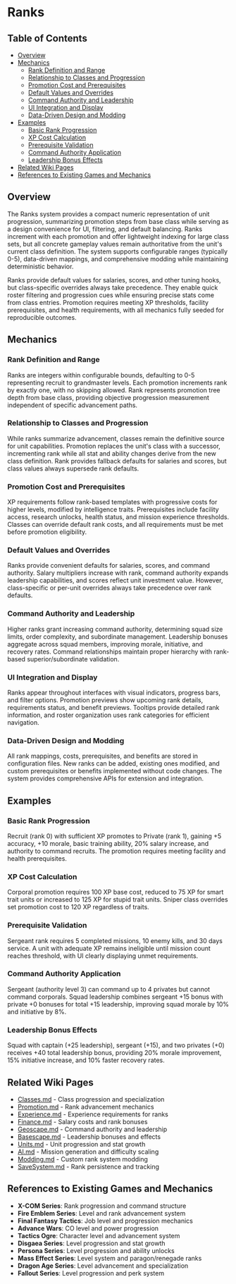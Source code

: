 # Ranks

## Table of Contents
- [Overview](#overview)
- [Mechanics](#mechanics)
  - [Rank Definition and Range](#rank-definition-and-range)
  - [Relationship to Classes and Progression](#relationship-to-classes-and-progression)
  - [Promotion Cost and Prerequisites](#promotion-cost-and-prerequisites)
  - [Default Values and Overrides](#default-values-and-overrides)
  - [Command Authority and Leadership](#command-authority-and-leadership)
  - [UI Integration and Display](#ui-integration-and-display)
  - [Data-Driven Design and Modding](#data-driven-design-and-modding)
- [Examples](#examples)
  - [Basic Rank Progression](#basic-rank-progression)
  - [XP Cost Calculation](#xp-cost-calculation)
  - [Prerequisite Validation](#prerequisite-validation)
  - [Command Authority Application](#command-authority-application)
  - [Leadership Bonus Effects](#leadership-bonus-effects)
- [Related Wiki Pages](#related-wiki-pages)
- [References to Existing Games and Mechanics](#references-to-existing-games-and-mechanics)

## Overview
The Ranks system provides a compact numeric representation of unit progression, summarizing promotion steps from base class while serving as a design convenience for UI, filtering, and default balancing. Ranks increment with each promotion and offer lightweight indexing for large class sets, but all concrete gameplay values remain authoritative from the unit's current class definition. The system supports configurable ranges (typically 0-5), data-driven mappings, and comprehensive modding while maintaining deterministic behavior.

Ranks provide default values for salaries, scores, and other tuning hooks, but class-specific overrides always take precedence. They enable quick roster filtering and progression cues while ensuring precise stats come from class entries. Promotion requires meeting XP thresholds, facility prerequisites, and health requirements, with all mechanics fully seeded for reproducible outcomes.

## Mechanics
### Rank Definition and Range
Ranks are integers within configurable bounds, defaulting to 0-5 representing recruit to grandmaster levels. Each promotion increments rank by exactly one, with no skipping allowed. Rank represents promotion tree depth from base class, providing objective progression measurement independent of specific advancement paths.

### Relationship to Classes and Progression
While ranks summarize advancement, classes remain the definitive source for unit capabilities. Promotion replaces the unit's class with a successor, incrementing rank while all stat and ability changes derive from the new class definition. Rank provides fallback defaults for salaries and scores, but class values always supersede rank defaults.

### Promotion Cost and Prerequisites
XP requirements follow rank-based templates with progressive costs for higher levels, modified by intelligence traits. Prerequisites include facility access, research unlocks, health status, and mission experience thresholds. Classes can override default rank costs, and all requirements must be met before promotion eligibility.

### Default Values and Overrides
Ranks provide convenient defaults for salaries, scores, and command authority. Salary multipliers increase with rank, command authority expands leadership capabilities, and scores reflect unit investment value. However, class-specific or per-unit overrides always take precedence over rank defaults.

### Command Authority and Leadership
Higher ranks grant increasing command authority, determining squad size limits, order complexity, and subordinate management. Leadership bonuses aggregate across squad members, improving morale, initiative, and recovery rates. Command relationships maintain proper hierarchy with rank-based superior/subordinate validation.

### UI Integration and Display
Ranks appear throughout interfaces with visual indicators, progress bars, and filter options. Promotion previews show upcoming rank details, requirements status, and benefit previews. Tooltips provide detailed rank information, and roster organization uses rank categories for efficient navigation.

### Data-Driven Design and Modding
All rank mappings, costs, prerequisites, and benefits are stored in configuration files. New ranks can be added, existing ones modified, and custom prerequisites or benefits implemented without code changes. The system provides comprehensive APIs for extension and integration.

## Examples
### Basic Rank Progression
Recruit (rank 0) with sufficient XP promotes to Private (rank 1), gaining +5 accuracy, +10 morale, basic training ability, 20% salary increase, and authority to command recruits. The promotion requires meeting facility and health prerequisites.

### XP Cost Calculation
Corporal promotion requires 100 XP base cost, reduced to 75 XP for smart trait units or increased to 125 XP for stupid trait units. Sniper class overrides set promotion cost to 120 XP regardless of traits.

### Prerequisite Validation
Sergeant rank requires 5 completed missions, 10 enemy kills, and 30 days service. A unit with adequate XP remains ineligible until mission count reaches threshold, with UI clearly displaying unmet requirements.

### Command Authority Application
Sergeant (authority level 3) can command up to 4 privates but cannot command corporals. Squad leadership combines sergeant +15 bonus with private +0 bonuses for total +15 leadership, improving squad morale by 10% and initiative by 8%.

### Leadership Bonus Effects
Squad with captain (+25 leadership), sergeant (+15), and two privates (+0) receives +40 total leadership bonus, providing 20% morale improvement, 15% initiative increase, and 10% faster recovery rates.

## Related Wiki Pages

- [Classes.md](../units/Classes.md) - Class progression and specialization
- [Promotion.md](../units/Promotion.md) - Rank advancement mechanics
- [Experience.md](../units/Experience.md) - Experience requirements for ranks
- [Finance.md](../finance/Finance.md) - Salary costs and rank bonuses
- [Geoscape.md](../geoscape/Geoscape.md) - Command authority and leadership
- [Basescape.md](../basescape/Basescape.md) - Leadership bonuses and effects
- [Units.md](../units/Units.md) - Unit progression and stat growth
- [AI.md](../ai/AI.md) - Mission generation and difficulty scaling
- [Modding.md](../technical/Modding.md) - Custom rank system modding
- [SaveSystem.md](../technical/SaveSystem.md) - Rank persistence and tracking

## References to Existing Games and Mechanics

- **X-COM Series**: Rank progression and command structure
- **Fire Emblem Series**: Level and rank advancement system
- **Final Fantasy Tactics**: Job level and progression mechanics
- **Advance Wars**: CO level and power progression
- **Tactics Ogre**: Character level and advancement system
- **Disgaea Series**: Level progression and stat growth
- **Persona Series**: Level progression and ability unlocks
- **Mass Effect Series**: Level system and paragon/renegade ranks
- **Dragon Age Series**: Level advancement and specialization
- **Fallout Series**: Level progression and perk system

